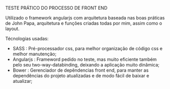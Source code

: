 TESTE PRÁTICO DO PROCESSO DE FRONT END

Utilizado o framework angularjs com arquitetura baseada nas boas práticas de John Papa, arquitetura e funções criadas todas por mim, assim como o layout.

Técnologias usadas:
- SASS : Pré-processador css, para melhor organização de código css e melhor manutenção;
- Angularjs : Frameword pedido no teste, mas muito eficiente também pelo seu two-way-databinding, deixando a aplicação muito dinâmica;
- Bower : Gerenciador de depêndencias front end, para manter as dependências do projeto atualizadas e de modo fácil de baixar e atualizar;